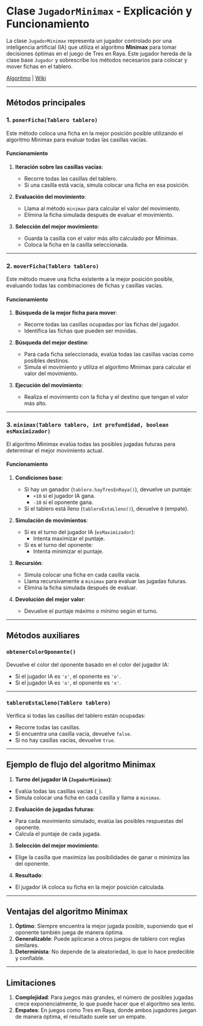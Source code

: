 # Clase `JugadorMinimax` - Explicación y Funcionamiento

La clase `JugadorMinimax` representa un jugador controlado por una inteligencia artificial (IA) que utiliza el algoritmo **Minimax** para tomar decisiones óptimas en el juego de Tres en Raya. Este jugador hereda de la clase base `Jugador` y sobrescribe los métodos necesarios para colocar y mover fichas en el tablero.

[Algoritmo](https://es.slideshare.net/slideshow/gato-tic-tactoe/13755287) |
[Wiki](https://es.wikipedia.org/wiki/Minimax)

---

## Métodos principales

### 1. `ponerFicha(Tablero tablero)`

Este método coloca una ficha en la mejor posición posible utilizando el algoritmo Minimax para evaluar todas las casillas vacías.

#### Funcionamiento

1. **Iteración sobre las casillas vacías**:
   - Recorre todas las casillas del tablero.
   - Si una casilla está vacía, simula colocar una ficha en esa posición.

2. **Evaluación del movimiento**:
   - Llama al método `minimax` para calcular el valor del movimiento.
   - Elimina la ficha simulada después de evaluar el movimiento.

3. **Selección del mejor movimiento**:
   - Guarda la casilla con el valor más alto calculado por Minimax.
   - Coloca la ficha en la casilla seleccionada.

---

### 2. `moverFicha(Tablero tablero)`

Este método mueve una ficha existente a la mejor posición posible, evaluando todas las combinaciones de fichas y casillas vacías.

#### Funcionamiento

1. **Búsqueda de la mejor ficha para mover**:
   - Recorre todas las casillas ocupadas por las fichas del jugador.
   - Identifica las fichas que pueden ser movidas.

2. **Búsqueda del mejor destino**:
   - Para cada ficha seleccionada, evalúa todas las casillas vacías como posibles destinos.
   - Simula el movimiento y utiliza el algoritmo Minimax para calcular el valor del movimiento.

3. **Ejecución del movimiento**:
   - Realiza el movimiento con la ficha y el destino que tengan el valor más alto.

---

### 3. `minimax(Tablero tablero, int profundidad, boolean esMaximizador)`

El algoritmo Minimax evalúa todas las posibles jugadas futuras para determinar el mejor movimiento actual.

#### Funcionamiento

1. **Condiciones base**:
   - Si hay un ganador (`tablero.hayTresEnRaya()`), devuelve un puntaje:
     - `+10` si el jugador IA gana.
     - `-10` si el oponente gana.
   - Si el tablero está lleno (`tableroEstaLleno()`), devuelve `0` (empate).

2. **Simulación de movimientos**:
   - Si es el turno del jugador IA (`esMaximizador`):
     - Intenta maximizar el puntaje.
   - Si es el turno del oponente:
     - Intenta minimizar el puntaje.

3. **Recursión**:
   - Simula colocar una ficha en cada casilla vacía.
   - Llama recursivamente a `minimax` para evaluar las jugadas futuras.
   - Elimina la ficha simulada después de evaluar.

4. **Devolución del mejor valor**:
   - Devuelve el puntaje máximo o mínimo según el turno.

---

## Métodos auxiliares

### `obtenerColorOponente()`

Devuelve el color del oponente basado en el color del jugador IA:

- Si el jugador IA es `'x'`, el oponente es `'o'`.
- Si el jugador IA es `'o'`, el oponente es `'x'`.

---

### `tableroEstaLleno(Tablero tablero)`

Verifica si todas las casillas del tablero están ocupadas:

- Recorre todas las casillas.
- Si encuentra una casilla vacía, devuelve `false`.
- Si no hay casillas vacías, devuelve `true`.

---

## Ejemplo de flujo del algoritmo Minimax

1. **Turno del jugador IA (`JugadorMinimax`)**:

- Evalúa todas las casillas vacías (`_`).
- Simula colocar una ficha en cada casilla y llama a `minimax`.

2. **Evaluación de jugadas futuras**:

- Para cada movimiento simulado, evalúa las posibles respuestas del oponente.
- Calcula el puntaje de cada jugada.

3. **Selección del mejor movimiento**:

- Elige la casilla que maximiza las posibilidades de ganar o minimiza las del oponente.

4. **Resultado**:

- El jugador IA coloca su ficha en la mejor posición calculada.

---

## Ventajas del algoritmo Minimax

1. **Óptimo**: Siempre encuentra la mejor jugada posible, suponiendo que el oponente también juega de manera óptima.
2. **Generalizable**: Puede aplicarse a otros juegos de tablero con reglas similares.
3. **Determinista**: No depende de la aleatoriedad, lo que lo hace predecible y confiable.

---

## Limitaciones

1. **Complejidad**: Para juegos más grandes, el número de posibles jugadas crece exponencialmente, lo que puede hacer que el algoritmo sea lento.
2. **Empates**: En juegos como Tres en Raya, donde ambos jugadores juegan de manera óptima, el resultado suele ser un empate.
